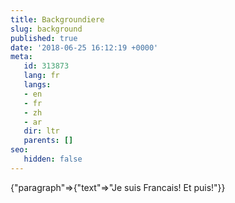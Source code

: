 ```yaml
---
title: Backgroundiere
slug: background
published: true
date: '2018-06-25 16:12:19 +0000'
meta:
   id: 313873
   lang: fr
   langs:
   - en
   - fr
   - zh
   - ar
   dir: ltr
   parents: []
seo:
   hidden: false
---
```


{"paragraph"=>{"text"=>"Je suis Francais! Et puis!"}}
